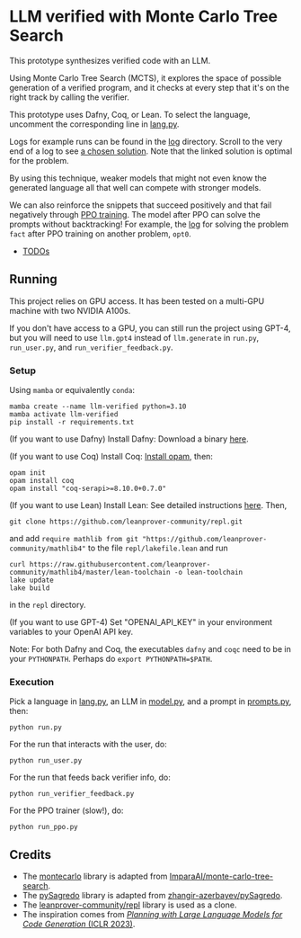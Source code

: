 # LLM verified with Monte Carlo Tree Search

This prototype synthesizes verified code with an LLM.

Using Monte Carlo Tree Search (MCTS), it explores the space of possible generation of a verified program, and it checks at every step that it's on the right track by calling the verifier.

This prototype uses Dafny, Coq, or Lean.
To select the language, uncomment the corresponding line in [lang.py](lang.py).

Logs for example runs can be found in the [log](log) directory.
Scroll to the very end of a log to see [a chosen solution](https://github.com/namin/llm-verified-with-monte-carlo-tree-search/blob/main/log/opt0_alt.txt#L7661).
Note that the linked solution is optimal for the problem.

By using this technique, weaker models that might not even know the generated language all that well can compete with stronger models.

We can also reinforce the snippets that succeed positively and that fail negatively through [PPO training](https://huggingface.co/docs/trl/main/en/ppo_trainer).
The model after PPO can solve the prompts without backtracking!
For example, the [log](https://github.com/namin/llm-verified-with-monte-carlo-tree-search/blob/main/log/fact_run_after_ppo_opt0.txt) for solving the problem `fact` after PPO training on another problem, `opt0`.

- [TODOs](TODO.md)

## Running

This project relies on GPU access. It has been tested on a multi-GPU machine with two NVIDIA A100s.

If you don't have access to a GPU, you can still run the project using GPT-4, but you will need to use `llm.gpt4` instead of `llm.generate` in `run.py`, `run_user.py`, and `run_verifier_feedback.py`.

### Setup

Using `mamba` or equivalently `conda`:

```
mamba create --name llm-verified python=3.10
mamba activate llm-verified
pip install -r requirements.txt
```

(If you want to use Dafny) Install Dafny: Download a binary [here](https://github.com/dafny-lang/dafny/releases/latest).

(If you want to use Coq) Install Coq: [Install opam](https://opam.ocaml.org/doc/Install.html), then:
```
opam init
opam install coq
opam install "coq-serapi>=8.10.0+0.7.0"
```

(If you want to use Lean) Install Lean: See detailed instructions [here](https://leanprover-community.github.io/get_started.html). Then,
```
git clone https://github.com/leanprover-community/repl.git
```
and add `require mathlib from git "https://github.com/leanprover-community/mathlib4"` to the file `repl/lakefile.lean` and run 
```
curl https://raw.githubusercontent.com/leanprover-community/mathlib4/master/lean-toolchain -o lean-toolchain
lake update
lake build
```
in the `repl` directory.

(If you want to use GPT-4) Set "OPENAI_API_KEY" in your environment variables to your OpenAI API key.

Note: For both Dafny and Coq, the executables `dafny` and `coqc` need to be in your `PYTHONPATH`. Perhaps do `export PYTHONPATH=$PATH`.

### Execution

Pick a language in [lang.py](lang.py), an LLM in [model.py](model.py), and a prompt in [prompts.py](prompts.py), then:

```
python run.py
```

For the run that interacts with the user, do:

```
python run_user.py
```

For the run that feeds back verifier info, do:

```
python run_verifier_feedback.py
```

For the PPO trainer (slow!), do:

```
python run_ppo.py
```

## Credits

- The [montecarlo](montecarlo) library is adapted from [ImparaAI/monte-carlo-tree-search](https://github.com/ImparaAI/monte-carlo-tree-search).
- The [pySagredo](pySagredo) library is adapted from [zhangir-azerbayev/pySagredo](https://github.com/zhangir-azerbayev/pySagredo).
- The [leanprover-community/repl](https://github.com/leanprover-community/repl) library is used as a clone.
- The inspiration comes from [_Planning with Large Language Models for Code Generation_ (ICLR 2023)](https://codeaimcts.github.io/).
